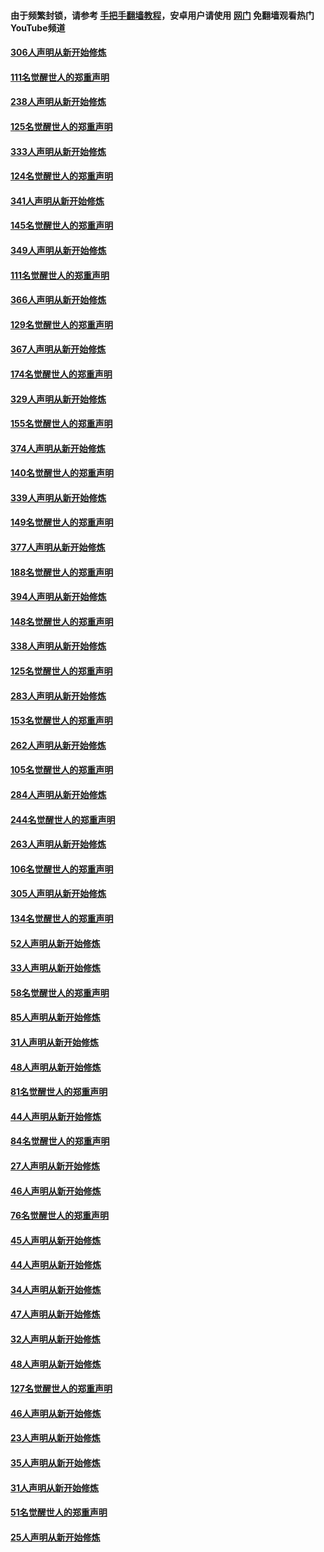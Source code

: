 #### 由于频繁封锁，请参考 [手把手翻墙教程](https://github.com/gfw-breaker/guides/wiki/)，安卓用户请使用 [网门](https://github.com/gfw-breaker/nogfw/blob/master/dl.md?t=07171300) 免翻墙观看热门YouTube频道 

#### [306人声明从新开始修炼](../pages/91/428076.md?t=07171300) 

#### [111名觉醒世人的郑重声明](../pages/91/428075.md?t=07171300) 

#### [238人声明从新开始修炼](../pages/91/427767.md?t=07171300) 

#### [125名觉醒世人的郑重声明](../pages/91/427766.md?t=07171300) 

#### [333人声明从新开始修炼](../pages/91/427525.md?t=07171300) 

#### [124名觉醒世人的郑重声明](../pages/91/427524.md?t=07171300) 

#### [341人声明从新开始修炼](../pages/91/427255.md?t=07171300) 

#### [145名觉醒世人的郑重声明](../pages/91/427254.md?t=07171300) 

#### [349人声明从新开始修炼](../pages/91/426969.md?t=07171300) 

#### [111名觉醒世人的郑重声明](../pages/91/426968.md?t=07171300) 

#### [366人声明从新开始修炼](../pages/91/426737.md?t=07171300) 

#### [129名觉醒世人的郑重声明](../pages/91/426736.md?t=07171300) 

#### [367人声明从新开始修炼](../pages/91/426421.md?t=07171300) 

#### [174名觉醒世人的郑重声明](../pages/91/426420.md?t=07171300) 

#### [329人声明从新开始修炼](../pages/91/426139.md?t=07171300) 

#### [155名觉醒世人的郑重声明](../pages/91/426138.md?t=07171300) 

#### [374人声明从新开始修炼](../pages/91/425811.md?t=07171300) 

#### [140名觉醒世人的郑重声明](../pages/91/425810.md?t=07171300) 

#### [339人声明从新开始修炼](../pages/91/425690.md?t=07171300) 

#### [149名觉醒世人的郑重声明](../pages/91/425689.md?t=07171300) 

#### [377人声明从新开始修炼](../pages/91/424867.md?t=07171300) 

#### [188名觉醒世人的郑重声明](../pages/91/424866.md?t=07171300) 

#### [394人声明从新开始修炼](../pages/91/423914.md?t=07171300) 

#### [148名觉醒世人的郑重声明](../pages/91/423913.md?t=07171300) 

#### [338人声明从新开始修炼](../pages/91/423540.md?t=07171300) 

#### [125名觉醒世人的郑重声明](../pages/91/423539.md?t=07171300) 

#### [283人声明从新开始修炼](../pages/91/423296.md?t=07171300) 

#### [153名觉醒世人的郑重声明](../pages/91/423295.md?t=07171300) 

#### [262人声明从新开始修炼](../pages/91/423004.md?t=07171300) 

#### [105名觉醒世人的郑重声明](../pages/91/423003.md?t=07171300) 

#### [284人声明从新开始修炼](../pages/91/422707.md?t=07171300) 

#### [244名觉醒世人的郑重声明](../pages/91/422706.md?t=07171300) 

#### [263人声明从新开始修炼](../pages/91/422553.md?t=07171300) 

#### [106名觉醒世人的郑重声明](../pages/91/422552.md?t=07171300) 

#### [305人声明从新开始修炼](../pages/91/422153.md?t=07171300) 

#### [134名觉醒世人的郑重声明](../pages/91/422152.md?t=07171300) 

#### [52人声明从新开始修炼](../pages/91/421846.md?t=07171300) 

#### [33人声明从新开始修炼](../pages/91/421804.md?t=07171300) 

#### [58名觉醒世人的郑重声明](../pages/91/421845.md?t=07171300) 

#### [85人声明从新开始修炼](../pages/91/421769.md?t=07171300) 

#### [31人声明从新开始修炼](../pages/91/421763.md?t=07171300) 

#### [48人声明从新开始修炼](../pages/91/421605.md?t=07171300) 

#### [81名觉醒世人的郑重声明](../pages/91/421656.md?t=07171300) 

#### [44人声明从新开始修炼](../pages/91/421544.md?t=07171300) 

#### [84名觉醒世人的郑重声明](../pages/91/421543.md?t=07171300) 

#### [27人声明从新开始修炼](../pages/91/421465.md?t=07171300) 

#### [46人声明从新开始修炼](../pages/91/421454.md?t=07171300) 

#### [76名觉醒世人的郑重声明](../pages/91/421453.md?t=07171300) 

#### [45人声明从新开始修炼](../pages/91/421452.md?t=07171300) 

#### [44人声明从新开始修炼](../pages/91/421422.md?t=07171300) 

#### [34人声明从新开始修炼](../pages/91/421322.md?t=07171300) 

#### [47人声明从新开始修炼](../pages/91/421264.md?t=07171300) 

#### [32人声明从新开始修炼](../pages/91/421225.md?t=07171300) 

#### [48人声明从新开始修炼](../pages/91/421202.md?t=07171300) 

#### [127名觉醒世人的郑重声明](../pages/91/421224.md?t=07171300) 

#### [46人声明从新开始修炼](../pages/91/421203.md?t=07171300) 

#### [23人声明从新开始修炼](../pages/91/421138.md?t=07171300) 

#### [35人声明从新开始修炼](../pages/91/421122.md?t=07171300) 

#### [31人声明从新开始修炼](../pages/91/421081.md?t=07171300) 

#### [51名觉醒世人的郑重声明](../pages/91/421080.md?t=07171300) 

#### [25人声明从新开始修炼](../pages/91/421020.md?t=07171300) 

